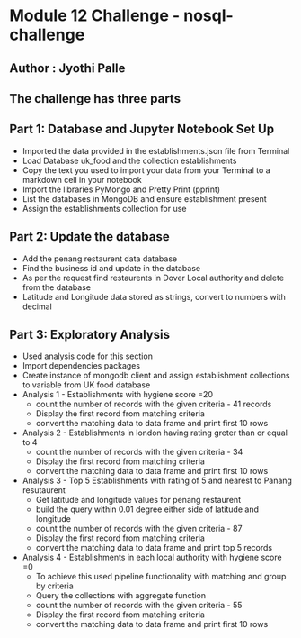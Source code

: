# Module 12 Challenge - nosql-challenge
## Author : Jyothi Palle

## The challenge has three parts 
## Part 1: Database and Jupyter Notebook Set Up

* Imported the data provided in the establishments.json file from Terminal
* Load Database uk_food and the collection establishments
* Copy the text you used to import your data from your Terminal to a markdown cell in your notebook
* Import the libraries  PyMongo and Pretty Print (pprint) 
* List the databases  in MongoDB and ensure establishment present
* Assign the establishments collection for use

## Part 2: Update the database 

* Add the penang restaurent data database
* Find the business id and update in the database
* As per the request find restaurents in Dover Local authority and delete from the database
* Latitude and Longitude data stored as strings, convert to numbers with decimal

## Part 3: Exploratory Analysis
* Used analysis code for this section
* Import dependencies packages
* Create instance of mongodb client and assign establishment collections to variable from UK food database
* Analysis 1 -  Establishments with hygiene score =20 
    * count the number of records with the given criteria - 41 records
    * Display the first record from matching criteria
    * convert the matching data to data frame and print first 10 rows
* Analysis 2 -  Establishments in london having rating greter than or equal to 4  
    * count the number of records with the given criteria - 34
    * Display the first record from matching criteria
    * convert the matching data to data frame and print first 10 rows
* Analysis 3 -  Top 5 Establishments with rating of 5 and nearest to Panang resutaurent
    * Get latitude and longitude values for penang restaurent 
    * build the query within 0.01 degree either side of latitude and longitude
    * count the number of records with the given criteria - 87
    * Display the first record from matching criteria
    * convert the matching data to data frame and print top 5 records
* Analysis 4 -  Establishments in each local authority with hygiene score =0 
    * To achieve this used pipeline functionality with matching and group by criteria
    * Query the collections with aggregate function
    * count the number of records with the given criteria - 55
    * Display the first record from matching criteria
    * convert the matching data to data frame and print first 10 rows
